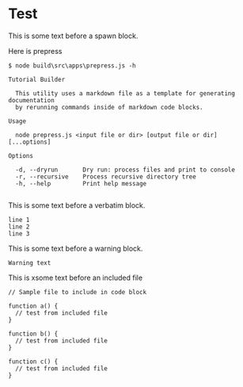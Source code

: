 # Test

This is some text before a spawn block.

Here is prepress

[//]: # (spawn node build\src\apps\prepress.js -h)
~~~
$ node build\src\apps\prepress.js -h

Tutorial Builder

  This utility uses a markdown file as a template for generating documentation  
  by rerunning commands inside of markdown code blocks.                         

Usage

  node prepress.js <input file or dir> [output file or dir] [...options] 

Options

  -d, --dryrun       Dry run: process files and print to console 
  -r, --recursive    Process recursive directory tree            
  -h, --help         Print help message                          


~~~


This is some text before a verbatim block.
~~~
line 1
line 2
line 3
~~~

This is some text before a warning block.

[//]: # (warning)
~~~
Warning text
~~~

This is xsome text before an included file

[//]: # (file data/file.txt)
~~~
// Sample file to include in code block

function a() {
  // test from included file
}

function b() {
  // test from included file
}

function c() {
  // test from included file
}
~~~

